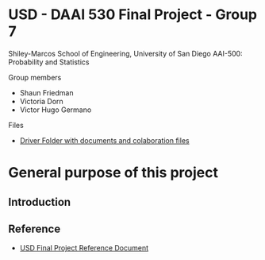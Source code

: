 # USD - DAAI 530 Final Project - Group 7 
Shiley-Marcos School of Engineering, University of San Diego AAI-500: Probability and Statistics

Group members
- Shaun Friedman
- Victoria Dorn
- Victor Hugo Germano

Files
- [Driver Folder with documents and colaboration files](https://drive.google.com/drive/u/1/folders/1Ho0cbkQrALTQ1QajB23yyNN9-QqUVm4Z)


# General purpose of this project

## Introduction


## Reference

- [USD Final Project Reference Document](https://sandiego.instructure.com/courses/17674/pages/review-final-team-project-description?module_item_id=663812)
